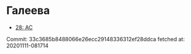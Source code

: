 # Галеева
- [28: AC](28.md)

Commit: 33c3685b8488066e26ecc29148336312ef28ddca
 fetched at: 20201111-081714

